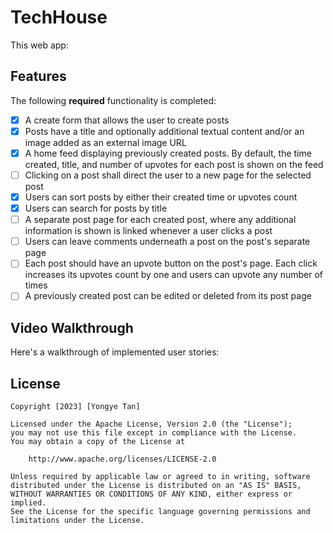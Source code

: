 # TechHouse

This web app:

## Features

The following **required** functionality is completed:

- [x] A create form that allows the user to create posts
- [x] Posts have a title and optionally additional textual content and/or an image added as an external image URL
- [x] A home feed displaying previously created posts. By default, the time created, title, and number of upvotes for each post is shown on the feed
- [ ] Clicking on a post shall direct the user to a new page for the selected post
- [x] Users can sort posts by either their created time or upvotes count
- [x] Users can search for posts by title
- [ ] A separate post page for each created post, where any additional information is shown is linked whenever a user clicks a post
- [ ] Users can leave comments underneath a post on the post's separate page
- [ ] Each post should have an upvote button on the post's page. Each click increases its upvotes count by one and users can upvote any number of times
- [ ] A previously created post can be edited or deleted from its post page

## Video Walkthrough

Here's a walkthrough of implemented user stories:

## License

    Copyright [2023] [Yongye Tan]

    Licensed under the Apache License, Version 2.0 (the "License");
    you may not use this file except in compliance with the License.
    You may obtain a copy of the License at

        http://www.apache.org/licenses/LICENSE-2.0

    Unless required by applicable law or agreed to in writing, software
    distributed under the License is distributed on an "AS IS" BASIS,
    WITHOUT WARRANTIES OR CONDITIONS OF ANY KIND, either express or implied.
    See the License for the specific language governing permissions and
    limitations under the License.
